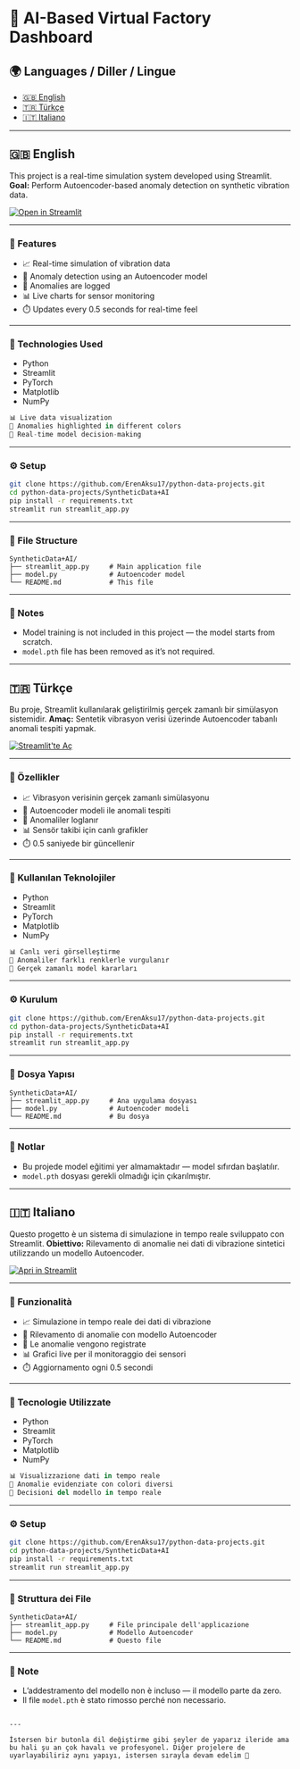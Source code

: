 # 🤖 AI-Based Virtual Factory Dashboard

## 🌍 Languages / Diller / Lingue

- [🇬🇧 English](#-english)
- [🇹🇷 Türkçe](#-türkçe)
- [🇮🇹 Italiano](#-italiano)

---

## 🇬🇧 English

This project is a real-time simulation system developed using Streamlit.  
**Goal:** Perform Autoencoder-based anomaly detection on synthetic vibration data.

[![Open in Streamlit](https://static.streamlit.io/badges/streamlit_badge.svg)](https://python-data-projects-4k6rgpquqe2jynjngz4qdb.streamlit.app)

---

### 🚀 Features

- 📈 Real-time simulation of vibration data  
- 🧠 Anomaly detection using an Autoencoder model  
- 🔴 Anomalies are logged  
- 📊 Live charts for sensor monitoring  
- ⏱️ Updates every 0.5 seconds for real-time feel  

---

### 🧠 Technologies Used

- Python  
- Streamlit  
- PyTorch  
- Matplotlib  
- NumPy

```python
📊 Live data visualization
🔴 Anomalies highlighted in different colors
🧠 Real-time model decision-making
````

---

### ⚙️ Setup

```bash
git clone https://github.com/ErenAksu17/python-data-projects.git
cd python-data-projects/SyntheticData+AI
pip install -r requirements.txt
streamlit run streamlit_app.py
```

---

### 📁 File Structure

```
SyntheticData+AI/
├── streamlit_app.py     # Main application file
├── model.py             # Autoencoder model
└── README.md            # This file
```

---

### 📌 Notes

* Model training is not included in this project — the model starts from scratch.
* `model.pth` file has been removed as it’s not required.

---

## 🇹🇷 Türkçe

Bu proje, Streamlit kullanılarak geliştirilmiş gerçek zamanlı bir simülasyon sistemidir.
**Amaç:** Sentetik vibrasyon verisi üzerinde Autoencoder tabanlı anomali tespiti yapmak.

[![Streamlit'te Aç](https://static.streamlit.io/badges/streamlit_badge.svg)](https://python-data-projects-4k6rgpquqe2jynjngz4qdb.streamlit.app)

---

### 🚀 Özellikler

* 📈 Vibrasyon verisinin gerçek zamanlı simülasyonu
* 🧠 Autoencoder modeli ile anomali tespiti
* 🔴 Anomaliler loglanır
* 📊 Sensör takibi için canlı grafikler
* ⏱️ 0.5 saniyede bir güncellenir

---

### 🧠 Kullanılan Teknolojiler

* Python
* Streamlit
* PyTorch
* Matplotlib
* NumPy

```python
📊 Canlı veri görselleştirme
🔴 Anomaliler farklı renklerle vurgulanır
🧠 Gerçek zamanlı model kararları
```

---

### ⚙️ Kurulum

```bash
git clone https://github.com/ErenAksu17/python-data-projects.git
cd python-data-projects/SyntheticData+AI
pip install -r requirements.txt
streamlit run streamlit_app.py
```

---

### 📁 Dosya Yapısı

```
SyntheticData+AI/
├── streamlit_app.py     # Ana uygulama dosyası
├── model.py             # Autoencoder modeli
└── README.md            # Bu dosya
```

---

### 📌 Notlar

* Bu projede model eğitimi yer almamaktadır — model sıfırdan başlatılır.
* `model.pth` dosyası gerekli olmadığı için çıkarılmıştır.

---

## 🇮🇹 Italiano

Questo progetto è un sistema di simulazione in tempo reale sviluppato con Streamlit.
**Obiettivo:** Rilevamento di anomalie nei dati di vibrazione sintetici utilizzando un modello Autoencoder.

[![Apri in Streamlit](https://static.streamlit.io/badges/streamlit_badge.svg)](https://python-data-projects-4k6rgpquqe2jynjngz4qdb.streamlit.app)

---

### 🚀 Funzionalità

* 📈 Simulazione in tempo reale dei dati di vibrazione
* 🧠 Rilevamento di anomalie con modello Autoencoder
* 🔴 Le anomalie vengono registrate
* 📊 Grafici live per il monitoraggio dei sensori
* ⏱️ Aggiornamento ogni 0.5 secondi

---

### 🧠 Tecnologie Utilizzate

* Python
* Streamlit
* PyTorch
* Matplotlib
* NumPy

```python
📊 Visualizzazione dati in tempo reale
🔴 Anomalie evidenziate con colori diversi
🧠 Decisioni del modello in tempo reale
```

---

### ⚙️ Setup

```bash
git clone https://github.com/ErenAksu17/python-data-projects.git
cd python-data-projects/SyntheticData+AI
pip install -r requirements.txt
streamlit run streamlit_app.py
```

---

### 📁 Struttura dei File

```
SyntheticData+AI/
├── streamlit_app.py     # File principale dell'applicazione
├── model.py             # Modello Autoencoder
└── README.md            # Questo file
```

---

### 📌 Note

* L’addestramento del modello non è incluso — il modello parte da zero.
* Il file `model.pth` è stato rimosso perché non necessario.

```

---

İstersen bir butonla dil değiştirme gibi şeyler de yaparız ileride ama bu hali şu an çok havalı ve profesyonel. Diğer projelere de uyarlayabiliriz aynı yapıyı, istersen sırayla devam edelim 🚀
```
